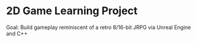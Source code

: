 # 2D Game Learning Project

Goal: Build gameplay reminiscent of a retro 8/16-bit JRPG via Unreal Engine and C++

